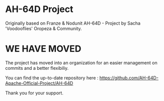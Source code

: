 # AH-64D Project
Originally based on Franze & Nodunit AH-64D - Project by Sacha 'Voodooflies' Oropeza & Community.

# WE HAVE MOVED
The project has moved into an organization for an easier management on commits and a better flexibiliy.

You can find the up-to-date repository here : 
https://github.com/AH-64D-Apache-Official-Project/AH-64D

Thank you for your support.
